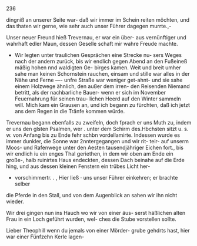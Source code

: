 236

dingniß an unserer Seite war- daß wir immer im Schein
reiten möchten, und das thaten wir gerne, wie sehr auch
unser Führer dagegen murrte.,-

Unser neuer Freund hieß Trevernau, er war ein über-
aus vernünftiger und wahrhaft edler Maun, dessen Geselle
schaft mir wahre Freude machte.
- Wir legten unter traulichen Gesprächen eine Strecke nu-
sers Weges nach der andern zurück, bis wir endlich gegen
Abend an den Fußeineß mäßig hohen nnd waldigten Ge-
birges kamen. Weit und breit umher sahe man keinen
Schornstein rauchen, einsam und stille war alles in der
Nähe und Ferne —- unfre Straße war weniger get-ahnt-
und sie sahe einem Holzwege ähnlich, den außer dem irren-
den Reisenden Niemand betritt, als der nachbarliche Bauer-
wenn er sich im November Feuernahrung für seinen trau-
lichen Heerd auf den Winter sammeln will. Mich kam
ein Grausen an, und ich begann zu fürchten, daß ich jetzt
ans dem Regen in die Tränfe kommen würde.

Trevernau begann ebenfalls zu zweifeln, doch fprach
er uns Muth zu, indem er uns den glsten Psalmen, wer
. unter dem Schirm des.Hbchsten sitzt u. s. w. von Anfang
bis zu Ende fehr schbn vordellamirte. Indessen wurde es
immer dunkler, die Sonne war 2nntergegangen und wir rit-
teir- auf unserm Moos- und Rafenwege unter den Aesten
tausendjähriger Eichen fort., bis wir endlich iu ein enges
Thal geriethen, in dem wir oben am Ende ein große-, halb
ruinirtes Haus endeckten, dessen Dach beinahe auf die Erde
hing, und aus dessen kleinen Fenstern ein trübes Licht her-
- vorschimmertr. .
, Hier ließ · uns unser Führer einkehren; er brachte selber

die Pferde in den Stall, und von dem Augenblick an sahen
wir ihn nicht wieder.

Wir drei gingen nun ins Hauch wo wir von einer äus-
serst häßlichen alten Frau in ein Loch geführt wurden, wel-
ches die Stube vorstellen sollte.

Lieber Theophill wenn du jemals von einer Mörder-
grube gehdrts hast, hier war einer Fünfzehn Kerle lagen-

